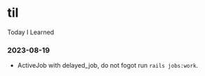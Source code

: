 # til
Today I Learned
### 2023-08-19
*  ActiveJob with delayed_job, do not fogot run `rails jobs:work`.
